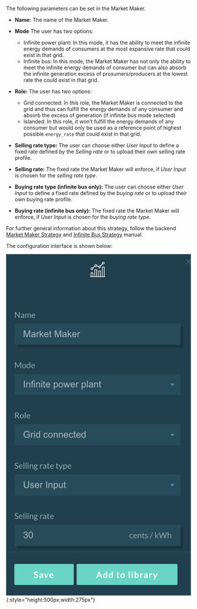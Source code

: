 The following parameters can be set in the Market Maker.

- **Name:** The name of the Market Maker.

- **Mode** The user has two options:
    - Infinite power plant: In this mode, it has the ability to meet the infinite energy demands of consumers at the most expansive rate that could exist in that grid.
    - Infinite bus: In this mode, the Market Maker has not only the ability to meet the infinite energy demands of consumer but can also absorb the infinite generation excess of prosumers/producers at the lowest rate the could exist in that grid.

- **Role:** The user has two options:
    - Grid connected: In this role, the Market Maker is connected to the grid and thus can fulfill the energy demands of any consumer and absorb the excess of generation (if infinite bus mode selected)
    - Islanded: In this role, it won’t fulfill the energy demands of any consumer but would only be used as a reference point of highest possible `energy_rate` that could exist in that grid.

- **Selling rate type:** The user can choose either *User Input* to define a fixed rate defined by the *Selling rate* or to upload their own selling rate profile.

- **Selling rate:** The fixed rate the Market Maker will enforce, if *User Input* is chosen for the *selling rate type*.


- **Buying rate type (infinite bus only):** The user can choose either *User Input* to define a fixed rate defined by the *buying rate* or to upload their own buying rate profile.

- **Buying rate (infinite bus only):** The fixed rate the Market Maker will enforce, if *User Input* is chosen for the *buying rate type*.


For further general information about this strategy, follow the backend [Market Maker Strategy](market-maker-strategy.md) and [Infinite Bus Strategy](infinite-bus-strategy.md) manual.

The configuration interface is shown below: 

![img](img/market-maker-1.png){:style="height:500px;width:275px"}